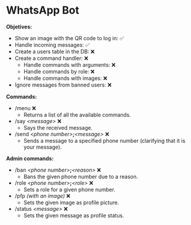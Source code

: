 # WhatsApp Bot

**Objetives:**

-   Show an image with the QR code to log in: ✅
-   Handle incoming messages: ✅
-   Create a users table in the DB: ❌
-   Create a command handler: ❌
    -   Handle commands with arguments: ❌
    -   Handle commands by role: ❌
    -   Handle commands with images: ❌
-   Ignore messages from banned users: ❌

**Commands:**

-   /menu ❌
    -   Returns a list of all the available commands.
-   /say _\<message>_ ❌
    -   Says the received message.
-   /send _\<phone number>_**;**_\<message>_ ❌
    -   Sends a message to a specified phone number (clarifying that it is your message).

**Admin commands:**

-   /ban _\<phone number>_**;**_\<reason>_ ❌
    -   Bans the given phone number due to a reason.
-   /role _\<phone number>_**;**_\<role>_ ❌
    -   Sets a role for a given phone number.
-   /pfp _(with an image)_ ❌
    -   Sets the given image as profile picture.
-   /status _\<message>_ ❌
    -   Sets the given message as profile status.
